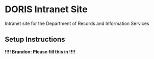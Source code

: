 # DORIS Intranet Site
Intranet site for the Department of Records and Information Services

## Setup Instructions
**!!!! Brandon: Please fill this in !!!!**